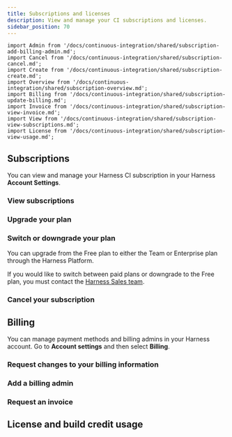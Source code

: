 ```yaml
---
title: Subscriptions and licenses
description: View and manage your CI subscriptions and licenses.
sidebar_position: 70
---
```


```mdx-code-block
import Admin from '/docs/continuous-integration/shared/subscription-add-billing-admin.md';
import Cancel from '/docs/continuous-integration/shared/subscription-cancel.md';
import Create from '/docs/continuous-integration/shared/subscription-create.md';
import Overview from '/docs/continuous-integration/shared/subscription-overview.md';
import Billing from '/docs/continuous-integration/shared/subscription-update-billing.md';
import Invoice from '/docs/continuous-integration/shared/subscription-view-invoice.md';
import View from '/docs/continuous-integration/shared/subscription-view-subscriptions.md';
import License from '/docs/continuous-integration/shared/subscription-view-usage.md';
```

<Overview />

## Subscriptions

You can view and manage your Harness CI subscription in your Harness **Account Settings**.

### View subscriptions

<View />

### Upgrade your plan

<Create />

### Switch or downgrade your plan

You can upgrade from the Free plan to either the Team or Enterprise plan through the Harness Platform.

If you would like to switch between paid plans or downgrade to the Free plan, you must contact the [Harness Sales team](https://www.harness.io/pricing?module=ci#).

### Cancel your subscription

<Cancel />

## Billing

You can manage payment methods and billing admins in your Harness account. Go to **Account settings** and then select **Billing**.

### Request changes to your billing information

<Billing />

### Add a billing admin

<Admin />

### Request an invoice

<Invoice />

## License and build credit usage

<License />

<!-- ## See also-->

<!-- FF subscription -->
<!-- Amazon marketplace subscription -->
